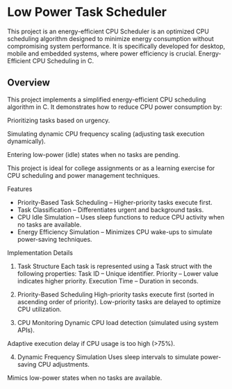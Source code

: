 # Low Power Task Scheduler
This project is an energy-efficient CPU Scheduler is an optimized CPU scheduling algorithm designed to minimize energy consumption without compromising system performance. It is specifically developed for  desktop, mobile and embedded systems, where power efficiency is crucial. 
Energy-Efficient CPU Scheduling in C.

## Overview
This project implements a simplified energy-efficient CPU scheduling algorithm in C. It demonstrates how to reduce CPU power consumption by:

Prioritizing tasks based on urgency.

Simulating dynamic CPU frequency scaling (adjusting task execution dynamically).

Entering low-power (idle) states when no tasks are pending.

This project is ideal for college assignments or as a learning exercise for CPU scheduling and power management techniques.

Features
* Priority-Based Task Scheduling – Higher-priority tasks execute first.
* Task Classification – Differentiates urgent and background tasks.
* CPU Idle Simulation – Uses sleep functions to reduce CPU activity when no tasks are available.
* Energy Efficiency Simulation – Minimizes CPU wake-ups to simulate power-saving techniques.

Implementation Details
1. Task Structure
Each task is represented using a Task struct with the following properties:
Task ID – Unique identifier.
Priority – Lower value indicates higher priority.
Execution Time – Duration in seconds.

2. Priority-Based Scheduling
High-priority tasks execute first (sorted in ascending order of priority).
Low-priority tasks are delayed to optimize CPU utilization.

3. CPU Monitoring
Dynamic CPU load detection (simulated using system APIs).

Adaptive execution delay if CPU usage is too high (>75%).

4. Dynamic Frequency Simulation
Uses sleep intervals to simulate power-saving CPU adjustments.

Mimics low-power states when no tasks are available.
